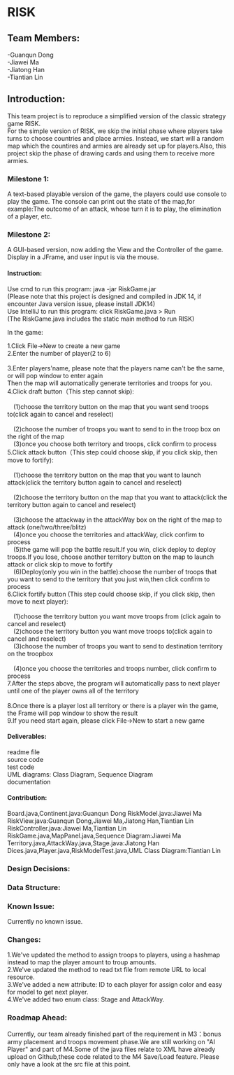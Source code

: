 # RISK

## Team Members:
-Guanqun Dong                                                          
-Jiawei Ma  
-Jiatong Han  
-Tiantian Lin  

## Introduction:
This team project is to reproduce a simplified version of the classic strategy game RISK.    
For the simple version of RISK, we skip the initial phase where players take turns to choose countries and place armies. Instead, we start will a random map which the countires and armies are already set up for players.Also, this project skip the phase of drawing cards and using them to receive more armies.  

### Milestone 1:  
A text-based playable version of the game, the players could use console to play the game. The console can print out the state of the map,for example:The outcome of an attack, whose turn it is to play, the elimination of a player, etc.     

### Milestone 2:     
A GUI-based version, now adding the View and the Controller of the game. Display in a JFrame, and user input is via the mouse. 


#### Instruction:    
Use cmd  to run this program: java -jar RiskGame.jar      
(Please note that this project is designed and compiled in JDK 14, if encounter Java version issue, please install JDK14)    
Use IntelliJ to run this program: click RiskGame.java > Run    
(The RiskGame.java includes the static main method to run RISK)    
  
In the game:   

1.Click File->New to create a new game<br>
2.Enter the number of player(2 to 6)<br>     
3.Enter players'name, please note that the players name can't be the same, or will pop window to enter again<br> 
Then the map will automatically generate territories and troops for you.<br>
4.Click draft button（This step cannot skip):    <br>     
&emsp;(1)choose the territory button on the map that you want send troops to(click again to cancel and reselect) <br>            
&emsp;(2)choose the number of troops you want to send to in the troop box on the right of the map<br>
&emsp;(3)once you choose both territory and troops, click confirm to process<br>
5.Click attack button（This step could choose skip, if you click skip, then move to fortify):       <br>   
&emsp;(1)choose the territory button on the map that you want to launch attack(click the territory button again to cancel and reselect)<br>          
&emsp;(2)choose the territory button on the map that you want to attack(click the territory button again to cancel and reselect) <br>          
&emsp;(3)choose the attackway in the attackWay box on the right of the map to attack (one/two/three/blitz)<br> 
&emsp;(4)once you choose the territories and attackWay, click confirm to process<br>
&emsp;(5)the game will pop the battle result.If you win, click deploy to deploy troops.If you lose, choose another territory button on the map to launch attack or click skip to move to fortify<br>
&emsp;(6)Deploy(only you win in the battle):choose the number of troops that you want to send to the territory that you just win,then click confirm to process<br>
6.Click fortify button (This step could choose skip, if you click skip, then move to next player):      <br>          
&emsp;(1)choose the territory button you want move troops from (click again to cancel and reselect)         
&emsp;(2)choose the territory button you want move troops to(click again to cancel and reselect)          
&emsp;(3)choose the number of troops you want to send to destination territory on the troopbox<br>    
&emsp;(4)once you choose the territories and troops number, click confirm to process<br>
7.After the steps above, the program will automatically pass to next player until one of the player owns all of the territory<br>  
8.Once there is a player lost all territory or there is a player win the game, the Frame will pop window to show the result<br>
9.If you need start again, please click File->New to start a new game<br>

#### Deliverables:   
readme file         
source code                 
test code               
UML diagrams: Class Diagram, Sequence Diagram           
documentation           


#### Contribution: 
Board.java,Continent.java:Guanqun Dong
RiskModel.java:Jiawei Ma
RiskView.java:Guanqun Dong,Jiawei Ma,Jiatong Han,Tiantian Lin       
RiskController.java:Jiawei Ma,Tiantian Lin
RiskGame.java,MapPanel.java,Sequence Diagram:Jiawei Ma           
Territory.java,AttackWay.java,Stage.java:Jiatong Han                                 
Dices.java,Player.java,RiskModelTest.java,UML Class Diagram:Tiantian Lin   



### Design Decisions:    
### Data Structure:                 
### Known Issue:     
Currently no known issue.               


### Changes:        
1.We've updated the method to assign troops to players, using a hashmap instead to map the player amount to troup amounts.                              
2.We've updated the method to read txt file from remote URL to local resource.                                
3.We've added a new attribute: ID to each player for assign color and easy for model to get next player.                            
4.We've added two enum class: Stage and AttackWay.                              

### Roadmap Ahead:                  
Currently, our team already finished part of the requirement in M3：bonus army placement and troops movement phase.We are still working on "AI Player" and part of M4.Some of the java files relate to XML have already upload on Github,these code related to the M4 Save/Load feature. Please only have a look at the src file at this point.              





